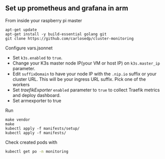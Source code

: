 
## Set up prometheus and grafana in arm

From inside your raspberry pi master

```
apt-get update
apt-get install -y build-essential golang git
git clone https://github.com/carlosedp/cluster-monitoring
```


Configure vars.jsonnet
- Set `k3s.enabled` to `true`.
- Change your K3s master node IP(your VM or host IP) on `k3s.master_ip` parameter.
- Edit `suffixDomain` to have your node IP with the `.nip.io` suffix or your cluster URL. This will be your ingress URL suffix. Pick one of the workers
- Set _traefikExporter_ `enabled` parameter to `true` to collect Traefik metrics and deploy dashboard.
- Set armexporter to true

Run 
```
make vendor
make
kubectl apply -f manifests/setup/
kubectl apply -f manifests/
```

Check created pods with

```bash
kubectl get po -n monitoring
```
